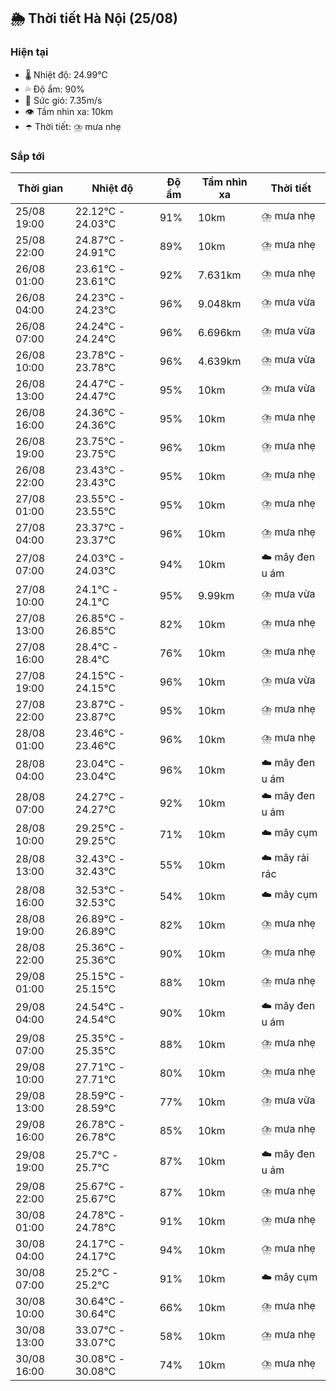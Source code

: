 ## 🌦️ Thời tiết Hà Nội (25/08)

### Hiện tại

- 🌡️ Nhiệt độ: 24.99℃
- 💦 Độ ẩm: 90%
- 💨 Sức gió: 7.35m/s
- 👁️ Tầm nhìn xa: 10km
- ☂️ Thời tiết: ⛈️ mưa nhẹ

### Sắp tới

| Thời gian | Nhiệt độ | Độ ẩm | Tầm nhìn xa | Thời tiết |
| --- | --- | --- | --- | --- |
| 25/08 19:00 | 22.12℃ - 24.03℃ | 91% | 10km | ⛈️ mưa nhẹ |
| 25/08 22:00 | 24.87℃ - 24.91℃ | 89% | 10km | ⛈️ mưa nhẹ |
| 26/08 01:00 | 23.61℃ - 23.61℃ | 92% | 7.631km | ⛈️ mưa nhẹ |
| 26/08 04:00 | 24.23℃ - 24.23℃ | 96% | 9.048km | ⛈️ mưa vừa |
| 26/08 07:00 | 24.24℃ - 24.24℃ | 96% | 6.696km | ⛈️ mưa vừa |
| 26/08 10:00 | 23.78℃ - 23.78℃ | 96% | 4.639km | ⛈️ mưa vừa |
| 26/08 13:00 | 24.47℃ - 24.47℃ | 95% | 10km | ⛈️ mưa vừa |
| 26/08 16:00 | 24.36℃ - 24.36℃ | 95% | 10km | ⛈️ mưa nhẹ |
| 26/08 19:00 | 23.75℃ - 23.75℃ | 96% | 10km | ⛈️ mưa nhẹ |
| 26/08 22:00 | 23.43℃ - 23.43℃ | 95% | 10km | ⛈️ mưa nhẹ |
| 27/08 01:00 | 23.55℃ - 23.55℃ | 95% | 10km | ⛈️ mưa nhẹ |
| 27/08 04:00 | 23.37℃ - 23.37℃ | 96% | 10km | ⛈️ mưa nhẹ |
| 27/08 07:00 | 24.03℃ - 24.03℃ | 94% | 10km | ☁️ mây đen u ám |
| 27/08 10:00 | 24.1℃ - 24.1℃ | 95% | 9.99km | ⛈️ mưa vừa |
| 27/08 13:00 | 26.85℃ - 26.85℃ | 82% | 10km | ⛈️ mưa nhẹ |
| 27/08 16:00 | 28.4℃ - 28.4℃ | 76% | 10km | ⛈️ mưa nhẹ |
| 27/08 19:00 | 24.15℃ - 24.15℃ | 96% | 10km | ⛈️ mưa vừa |
| 27/08 22:00 | 23.87℃ - 23.87℃ | 95% | 10km | ⛈️ mưa nhẹ |
| 28/08 01:00 | 23.46℃ - 23.46℃ | 96% | 10km | ⛈️ mưa nhẹ |
| 28/08 04:00 | 23.04℃ - 23.04℃ | 96% | 10km | ☁️ mây đen u ám |
| 28/08 07:00 | 24.27℃ - 24.27℃ | 92% | 10km | ☁️ mây đen u ám |
| 28/08 10:00 | 29.25℃ - 29.25℃ | 71% | 10km | ☁️ mây cụm |
| 28/08 13:00 | 32.43℃ - 32.43℃ | 55% | 10km | ☁️ mây rải rác |
| 28/08 16:00 | 32.53℃ - 32.53℃ | 54% | 10km | ☁️ mây cụm |
| 28/08 19:00 | 26.89℃ - 26.89℃ | 82% | 10km | ⛈️ mưa nhẹ |
| 28/08 22:00 | 25.36℃ - 25.36℃ | 90% | 10km | ⛈️ mưa nhẹ |
| 29/08 01:00 | 25.15℃ - 25.15℃ | 88% | 10km | ⛈️ mưa nhẹ |
| 29/08 04:00 | 24.54℃ - 24.54℃ | 90% | 10km | ☁️ mây đen u ám |
| 29/08 07:00 | 25.35℃ - 25.35℃ | 88% | 10km | ⛈️ mưa nhẹ |
| 29/08 10:00 | 27.71℃ - 27.71℃ | 80% | 10km | ⛈️ mưa nhẹ |
| 29/08 13:00 | 28.59℃ - 28.59℃ | 77% | 10km | ⛈️ mưa vừa |
| 29/08 16:00 | 26.78℃ - 26.78℃ | 85% | 10km | ⛈️ mưa nhẹ |
| 29/08 19:00 | 25.7℃ - 25.7℃ | 87% | 10km | ☁️ mây đen u ám |
| 29/08 22:00 | 25.67℃ - 25.67℃ | 87% | 10km | ⛈️ mưa nhẹ |
| 30/08 01:00 | 24.78℃ - 24.78℃ | 91% | 10km | ⛈️ mưa nhẹ |
| 30/08 04:00 | 24.17℃ - 24.17℃ | 94% | 10km | ⛈️ mưa nhẹ |
| 30/08 07:00 | 25.2℃ - 25.2℃ | 91% | 10km | ☁️ mây cụm |
| 30/08 10:00 | 30.64℃ - 30.64℃ | 66% | 10km | ⛈️ mưa nhẹ |
| 30/08 13:00 | 33.07℃ - 33.07℃ | 58% | 10km | ⛈️ mưa nhẹ |
| 30/08 16:00 | 30.08℃ - 30.08℃ | 74% | 10km | ⛈️ mưa nhẹ |
